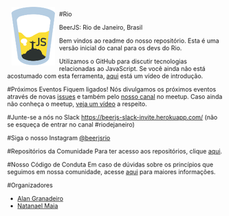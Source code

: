 
<img src="https://github.com/beerjs/rio/blob/master/images/beerjs.png?raw=true" align="left" hspace="10" vspace="6" width="20%">
<p>

#Rio <p>
BeerJS: Rio de Janeiro, Brasil <p>

Bem vindos ao readme do nosso repositório. Esta é uma versão inicial do canal para os devs do Rio.<p>

Utilizamos o GitHub para discutir tecnologias relacionadas ao JavaScript. Se você ainda não está acostumado com esta ferramenta, <a href="https://www.youtube.com/watch?v=KlrJVSJRUN4">aqui</a> está um vídeo de introdução.
<br>

#Próximos Eventos
Fiquem ligados! Nós divulgamos os próximos eventos através de novas <a href="https://github.com/beerjs/rio/issues">issues</a> e também pelo <a href="https://www.meetup.com/pt-BR/BeerJS-Rio/">nosso canal</a> no meetup. Caso ainda não conheça o meetup, <a href="https://www.youtube.com/watch?v=rS3ijKcG2Ew">veja um vídeo</a> a respeito.
<br>

#Junte-se a nós no Slack
https://beerjs-slack-invite.herokuapp.com/ (não se esqueça de entrar no canal #riodejaneiro)
<br>

#Siga o nosso Instagram 
<a href="https://instagram.com/beerjsrio">@beerjsrio</a>
<br>

#Repositórios da Comunidade
Para ter acesso aos repositórios, clique <a href="https://github.com/beerjs/rio/blob/master/repositorios.md">aqui</a>.
<br>

#Nosso Código de Conduta
Em caso de dúvidas sobre os princípios que seguimos em nossa comunidade, acesse <a href="https://github.com/stumpsyn/policies">aqui</a> para maiores informações.
<br>

#Organizadores
<ul>
  <li><a href="https://github.com/agranadeiro">Alan Granadeiro</a></li>
  <li><a href="https://github.com/nmaia">Natanael Maia</a></li>
</ul>
